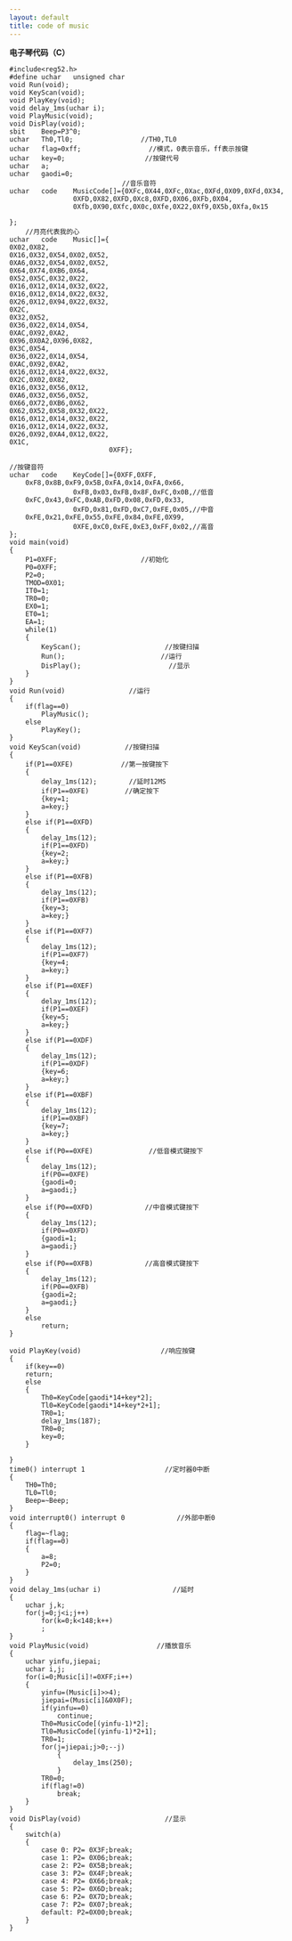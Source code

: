 ```yaml
---
layout: default
title: code of music
---
```

**电子琴代码（C）**

	#include<reg52.h>
	#define	uchar	unsigned char
	void Run(void);
	void KeyScan(void);
	void PlayKey(void);
	void delay_1ms(uchar i);
	void PlayMusic(void);
	void DisPlay(void);
	sbit	Beep=P3^0;
	uchar	Th0,Tl0;                 //TH0,TL0
	uchar	flag=0xff;                 //模式，0表示音乐，ff表示按键
	uchar	key=0;                    //按键代号
	uchar	a;
	uchar	gaodi=0;
	　　　　　　　　　　　　　　　　　//音乐音符
	uchar	code	MusicCode[]={0XFc,0X44,0XFc,0Xac,0XFd,0X09,0XFd,0X34,
					0XFD,0X82,0XFD,0Xc8,0XFD,0X06,0XFb,0X04,
					0Xfb,0X90,0Xfc,0X0c,0Xfe,0X22,0Xf9,0X5b,0Xfa,0x15
	
	};
		//月亮代表我的心
	uchar	code	Music[]={
	0X02,0X82,
	0X16,0X32,0X54,0X02,0X52,
	0XA6,0X32,0X54,0X02,0X52,
	0X64,0X74,0XB6,0X64,
	0X52,0X5C,0X32,0X22,
	0X16,0X12,0X14,0X32,0X22,
	0X16,0X12,0X14,0X22,0X32,
	0X26,0X12,0X94,0X22,0X32,
	0X2C,
	0X32,0X52,
	0X36,0X22,0X14,0X54,
	0XAC,0X92,0XA2,
	0X96,0X0A2,0X96,0X82,
	0X3C,0X54,
	0X36,0X22,0X14,0X54,
	0XAC,0X92,0XA2,
	0X16,0X12,0X14,0X22,0X32,
	0X2C,0X02,0X82,
	0X16,0X32,0X56,0X12,
	0XA6,0X32,0X56,0X52,
	0X66,0X72,0XB6,0X62,
	0X62,0X52,0X58,0X32,0X22,
	0X16,0X12,0X14,0X32,0X22,
	0X16,0X12,0X14,0X22,0X32,
	0X26,0X92,0XA4,0X12,0X22,
	0X1C,
							 0XFF};
	
	//按键音符
	uchar	code	KeyCode[]={0XFF,0XFF,
		0xF8,0x8B,0xF9,0x5B,0xFA,0x14,0xFA,0x66,
					0xFB,0x03,0xFB,0x8F,0xFC,0x0B,//低音
		0xFC,0x43,0xFC,0xAB,0xFD,0x08,0xFD,0x33,
					0xFD,0x81,0xFD,0xC7,0xFE,0x05,//中音
		0xFE,0x21,0xFE,0x55,0xFE,0x84,0xFE,0X99,
					0XFE,0xC0,0xFE,0xE3,0xFF,0x02,//高音									};
	void main(void)
	{
		P1=0XFF;                     //初始化
		P0=0XFF;
		P2=0;
		TMOD=0X01;
		IT0=1;
		TR0=0;
		EX0=1;
		ET0=1;
		EA=1;
		while(1)
		{
			KeyScan();                     //按键扫描
			Run();                        //运行
			DisPlay();                      //显示
		}
	}
	void Run(void)                //运行
	{
		if(flag==0)
			PlayMusic();
		else
			PlayKey();
	}
	void KeyScan(void)           //按键扫描
	{
		if(P1==0XFE)            //第一按键按下
		{
			delay_1ms(12);        //延时12MS
			if(P1==0XFE)         //确定按下
			{key=1;
			a=key;}
		}
		else if(P1==0XFD)
		{
			delay_1ms(12);
			if(P1==0XFD)
			{key=2;
			a=key;}
		}
		else if(P1==0XFB)
		{
			delay_1ms(12);
			if(P1==0XFB)
			{key=3;
			a=key;}
		}
		else if(P1==0XF7)
		{
			delay_1ms(12);
			if(P1==0XF7)
			{key=4;
			a=key;}
		}
		else if(P1==0XEF)
		{
			delay_1ms(12);
			if(P1==0XEF)
			{key=5;
			a=key;}
		}
	 	else if(P1==0XDF)
		{
			delay_1ms(12);
			if(P1==0XDF)
			{key=6;
			a=key;}
		}
		else if(P1==0XBF)
		{
			delay_1ms(12);
			if(P1==0XBF)
			{key=7;
			a=key;}
		}
		else if(P0==0XFE)              //低音模式键按下
		{
			delay_1ms(12);
			if(P0==0XFE)
			{gaodi=0;
			a=gaodi;}
		}
		else if(P0==0XFD)             //中音模式键按下
		{
			delay_1ms(12);
			if(P0==0XFD)
			{gaodi=1;
			a=gaodi;}
		}
		else if(P0==0XFB)             //高音模式键按下
		{
			delay_1ms(12);
			if(P0==0XFB)
			{gaodi=2;
			a=gaodi;}
		}
		else
			return;
	}
	
	void PlayKey(void)                    //响应按键
	{
		if(key==0)
		return;
		else
		{
			Th0=KeyCode[gaodi*14+key*2];
			Tl0=KeyCode[gaodi*14+key*2+1];
			TR0=1;
			delay_1ms(187);
			TR0=0;
			key=0;
		}
	
	}
	time0() interrupt 1                    //定时器0中断
	{
		TH0=Th0;
		TL0=Tl0;
		Beep=~Beep;
	}
	void interrupt0() interrupt 0             //外部中断0
	{
		flag=~flag;
		if(flag==0)
		{
			a=8;
			P2=0;
		}
	}
	void delay_1ms(uchar i)                  //延时
	{
		uchar j,k;
		for(j=0;j<i;j++)
			for(k=0;k<148;k++)
			;
	} 
	void PlayMusic(void)                 //播放音乐
	{
		uchar yinfu,jiepai;
		uchar i,j;
		for(i=0;Music[i]!=0XFF;i++)
		{
			yinfu=(Music[i]>>4);
			jiepai=(Music[i]&0X0F);
			if(yinfu==0)
				continue;
			Th0=MusicCode[(yinfu-1)*2];
			Tl0=MusicCode[(yinfu-1)*2+1];
			TR0=1;
			for(j=jiepai;j>0;--j)
				{
					delay_1ms(250);
				} 
			TR0=0;
			if(flag!=0)
				break;
		}
	}
	void DisPlay(void)                     //显示
	{
		switch(a)
		{
			case 0: P2=	0X3F;break;
			case 1:	P2=	0X06;break;
			case 2:	P2=	0X5B;break;
			case 3:	P2=	0X4F;break;
			case 4:	P2=	0X66;break;
			case 5:	P2=	0X6D;break;
			case 6:	P2=	0X7D;break;
			case 7:	P2=	0X07;break;
			default: P2=0X00;break;
		}
	}
